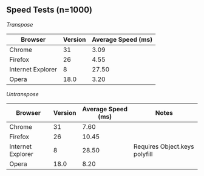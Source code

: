 Speed Tests (n=1000)
------------------

*Transpose*

Browser | Version | Average Speed (ms)
--- | --- | ---
Chrome | 31 | 3.09
Firefox | 26 | 4.55
Internet Explorer | 8 | 27.50
Opera | 18.0 | 3.20

*Untranspose*

Browser | Version | Average Speed (ms) | Notes
--- | --- | --- | ---
Chrome | 31 | 7.60 |
Firefox | 26 | 10.45 |
Internet Explorer | 8 | 28.50 | Requires Object.keys polyfill
Opera | 18.0 | 8.20 |
